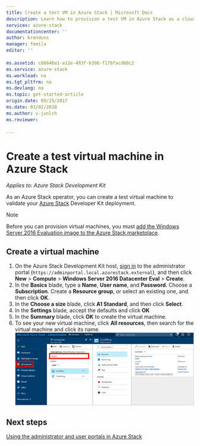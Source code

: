 ```yaml
---
title: Create a test VM in Azure Stack | Microsoft Docs
description: Learn how to provision a test VM in Azure Stack as a cloud operator.
services: azure-stack
documentationcenter: ''
author: brenduns
manager: femila
editor: ''

ms.assetid: c86646e1-a12e-493f-b396-f17bfacd60c2
ms.service: azure-stack
ms.workload: na
ms.tgt_pltfrm: na
ms.devlang: na
ms.topic: get-started-article
origin.date: 09/25/2017
ms.date: 03/02/2018
ms.author: v-junlch
ms.reviewer:

---
```

# Create a test virtual machine in Azure Stack

*Applies to: Azure Stack Development Kit*

As an Azure Stack operator, you can create a test virtual machine to validate your [Azure Stack](azure-stack-poc.md) Developer Kit deployment.

> [!NOTE]
> Before you can provision virtual machines, you must [add the Windows Server 2016 Evaluation image to the Azure Stack marketplace](azure-stack-add-default-image.md).
> 
> 

## Create a virtual machine
1. On the Azure Stack Development Kit host, [sign in](azure-stack-connect-azure-stack.md) to the administrator portal (`https://adminportal.local.azurestack.external`), and then click **New** > **Compute** > **Windows Server 2016 Datacenter Eval** > **Create**.  
2. In the **Basics** blade, type a **Name**, **User name**, and **Password**. Choose a **Subscription**. Create a **Resource group**, or select an existing one, and then click **OK**.  
3. In the **Choose a size** blade, click **A1 Standard**, and then click **Select**.  
4. In the **Settings** blade, accept the defaults and click **OK**
5. In the **Summary** blade, click **OK** to create the virtual machine.  
6. To see your new virtual machine, click **All resources**, then search for the virtual machine and click its name.
    ![](./media/azure-stack-provision-vm/image06.png)


## Next steps
[Using the administrator and user portals in Azure Stack](azure-stack-manage-portals.md)

